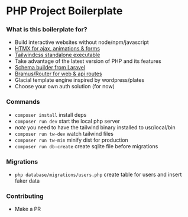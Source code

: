 # PHP Project Boilerplate

### What is this boilerplate for?
- Build interactive websites without node/npm/javascript
- [HTMX for ajax, animations & forms](https://htmx.org/docs/)
- [Tailwindcss standalone executable](https://tailwindcss.com/blog/standalone-cli)
- Take advantage of the latest version of PHP and its features
- [Schema builder from Laravel](https://github.com/illuminate/database)
- [Bramus/Router for web & api routes](https://github.com/bramus/router)
- Glacial template engine inspired by wordpress/plates
- Choose your own auth solution (for now)

### Commands
- `composer install` install deps
- `composer run dev` start the local php server
- _note_ you need to have the tailwind binary installed to usr/local/bin
- `composer run tw-dev` watch tailwind files
- `composer run tw-min` minify dist for production
- `composer run db-create` create sqlite file before migrations

### Migrations
- `php database/migrations/users.php` create table for users and insert faker data

### Contributing
- Make a PR